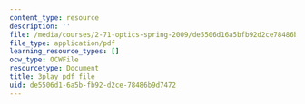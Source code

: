 ```yaml
---
content_type: resource
description: ''
file: /media/courses/2-71-optics-spring-2009/de5506d16a5bfb92d2ce78486b9d7472_X6cea7dAhBc.pdf
file_type: application/pdf
learning_resource_types: []
ocw_type: OCWFile
resourcetype: Document
title: 3play pdf file
uid: de5506d1-6a5b-fb92-d2ce-78486b9d7472
---
```

